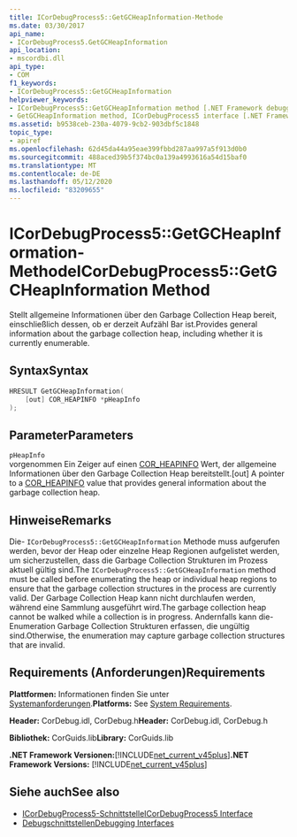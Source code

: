 ```yaml
---
title: ICorDebugProcess5::GetGCHeapInformation-Methode
ms.date: 03/30/2017
api_name:
- ICorDebugProcess5.GetGCHeapInformation
api_location:
- mscordbi.dll
api_type:
- COM
f1_keywords:
- ICorDebugProcess5::GetGCHeapInformation
helpviewer_keywords:
- ICorDebugProcess5::GetGCHeapInformation method [.NET Framework debugging]
- GetGCHeapInformation method, ICorDebugProcess5 interface [.NET Framework debugging]
ms.assetid: b9538ceb-230a-4079-9cb2-903dbf5c1848
topic_type:
- apiref
ms.openlocfilehash: 62d45da44a95eae399fbbd287aa997a5f913d0b0
ms.sourcegitcommit: 488aced39b5f374bc0a139a4993616a54d15baf0
ms.translationtype: MT
ms.contentlocale: de-DE
ms.lasthandoff: 05/12/2020
ms.locfileid: "83209655"
---
```

# <a name="icordebugprocess5getgcheapinformation-method"></a><span data-ttu-id="cd107-102">ICorDebugProcess5::GetGCHeapInformation-Methode</span><span class="sxs-lookup"><span data-stu-id="cd107-102">ICorDebugProcess5::GetGCHeapInformation Method</span></span>
<span data-ttu-id="cd107-103">Stellt allgemeine Informationen über den Garbage Collection Heap bereit, einschließlich dessen, ob er derzeit Aufzähl Bar ist.</span><span class="sxs-lookup"><span data-stu-id="cd107-103">Provides general information about the garbage collection heap, including whether it is currently enumerable.</span></span>  
  
## <a name="syntax"></a><span data-ttu-id="cd107-104">Syntax</span><span class="sxs-lookup"><span data-stu-id="cd107-104">Syntax</span></span>  
  
```cpp  
HRESULT GetGCHeapInformation(  
    [out] COR_HEAPINFO *pHeapInfo  
);  
```  
  
## <a name="parameters"></a><span data-ttu-id="cd107-105">Parameter</span><span class="sxs-lookup"><span data-stu-id="cd107-105">Parameters</span></span>  
 `pHeapInfo`  
 <span data-ttu-id="cd107-106">vorgenommen Ein Zeiger auf einen [COR_HEAPINFO](cor-heapinfo-structure.md) Wert, der allgemeine Informationen über den Garbage Collection Heap bereitstellt.</span><span class="sxs-lookup"><span data-stu-id="cd107-106">[out] A pointer to a [COR_HEAPINFO](cor-heapinfo-structure.md) value that provides general information about the garbage collection heap.</span></span>  
  
## <a name="remarks"></a><span data-ttu-id="cd107-107">Hinweise</span><span class="sxs-lookup"><span data-stu-id="cd107-107">Remarks</span></span>  
 <span data-ttu-id="cd107-108">Die- `ICorDebugProcess5::GetGCHeapInformation` Methode muss aufgerufen werden, bevor der Heap oder einzelne Heap Regionen aufgelistet werden, um sicherzustellen, dass die Garbage Collection Strukturen im Prozess aktuell gültig sind.</span><span class="sxs-lookup"><span data-stu-id="cd107-108">The `ICorDebugProcess5::GetGCHeapInformation` method must be called before enumerating the heap or individual heap regions to ensure that the garbage collection structures in the process are currently valid.</span></span> <span data-ttu-id="cd107-109">Der Garbage Collection Heap kann nicht durchlaufen werden, während eine Sammlung ausgeführt wird.</span><span class="sxs-lookup"><span data-stu-id="cd107-109">The garbage collection heap cannot be walked while a collection is in progress.</span></span> <span data-ttu-id="cd107-110">Andernfalls kann die-Enumeration Garbage Collection Strukturen erfassen, die ungültig sind.</span><span class="sxs-lookup"><span data-stu-id="cd107-110">Otherwise, the enumeration may capture garbage collection structures that are invalid.</span></span>  
  
## <a name="requirements"></a><span data-ttu-id="cd107-111">Requirements (Anforderungen)</span><span class="sxs-lookup"><span data-stu-id="cd107-111">Requirements</span></span>  
 <span data-ttu-id="cd107-112">**Plattformen:** Informationen finden Sie unter [Systemanforderungen](../../get-started/system-requirements.md).</span><span class="sxs-lookup"><span data-stu-id="cd107-112">**Platforms:** See [System Requirements](../../get-started/system-requirements.md).</span></span>  
  
 <span data-ttu-id="cd107-113">**Header:** CorDebug.idl, CorDebug.h</span><span class="sxs-lookup"><span data-stu-id="cd107-113">**Header:** CorDebug.idl, CorDebug.h</span></span>  
  
 <span data-ttu-id="cd107-114">**Bibliothek:** CorGuids.lib</span><span class="sxs-lookup"><span data-stu-id="cd107-114">**Library:** CorGuids.lib</span></span>  
  
 <span data-ttu-id="cd107-115">**.NET Framework Versionen:**[!INCLUDE[net_current_v45plus](../../../../includes/net-current-v45plus-md.md)]</span><span class="sxs-lookup"><span data-stu-id="cd107-115">**.NET Framework Versions:** [!INCLUDE[net_current_v45plus](../../../../includes/net-current-v45plus-md.md)]</span></span>  
  
## <a name="see-also"></a><span data-ttu-id="cd107-116">Siehe auch</span><span class="sxs-lookup"><span data-stu-id="cd107-116">See also</span></span>

- [<span data-ttu-id="cd107-117">ICorDebugProcess5-Schnittstelle</span><span class="sxs-lookup"><span data-stu-id="cd107-117">ICorDebugProcess5 Interface</span></span>](icordebugprocess5-interface.md)
- [<span data-ttu-id="cd107-118">Debugschnittstellen</span><span class="sxs-lookup"><span data-stu-id="cd107-118">Debugging Interfaces</span></span>](debugging-interfaces.md)
